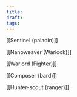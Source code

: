 ```yaml
---
title: 
draft: 
tags:
---
```

[[Sentinel (paladin)]] 

[[Nanoweaver (Warlock)]]

[[Warlord (Fighter)]] 

[[Composer (bard)]]

[[Hunter-scout (ranger)]]